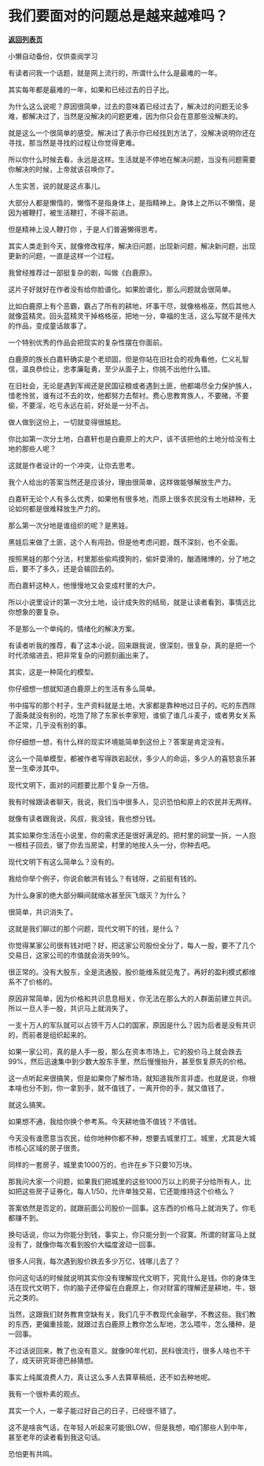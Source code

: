 # 我们要面对的问题总是越来越难吗？

[**返回列表页**](/gzh/记忆承载3)

小懒自动备份，仅供查阅学习

有读者问我一个话题，就是网上流行的，所谓什么什么是最难的一年。  

  

其实每年都是最难的一年，如果和已经过去的日子比。  

  

为什么这么说呢？原因很简单，过去的意味着已经过去了，解决过的问题无论多难，都解决过了，当然是没解决的问题更难，因为你只会在意那些没解决的。  

  

就是这么一个很简单的感受。解决过了表示你已经找到方法了，没解决说明你还在寻找，那当然是寻找的过程让你觉得更难。  

  

所以你什么时候去看，永远是这样。生活就是不停地在解决问题，当没有问题需要你解决的时候，上帝就该召唤你了。  

  

人生实苦，说的就是这点事儿。  

  

大部分人都是懒惰的，懒惰不是指身体上，是指精神上。身体上之所以不懒惰，是因为被鞭打，被生活鞭打，不得不前进。

  

但是精神上没人鞭打你 ，于是人们普遍懒得思考。

  

其实人类走到今天，就像修改程序，解决旧问题，出现新问题，解决新问题，出现更新的问题，一直是这样一个过程。  

  

我曾经推荐过一部挺复杂的剧，叫做《白鹿原》。  

  

这片子好就好在作者没有给你脸谱化。如果脸谱化，那么问题就会很简单。  

  

比如白鹿原上有个恶霸，霸占了所有的耕地，坏事干尽，就像格格巫，然后其他人就像蓝精灵。回头蓝精灵干掉格格巫，把地一分，幸福的生活，这么写就不是伟大的作品，变成童话故事了。

  

一个特别优秀的作品会把现实的复杂性摆在你面前。  

  

白鹿原的族长白嘉轩确实是个老顽固，但是你站在旧社会的视角看他，仁义礼智信，温良恭俭让，忠孝廉耻勇，至少从面子上，你挑不出他什么错。

  

在旧社会，无论是遇到军阀还是民国征粮或者遇到土匪，他都竭尽全力保护族人，惜老怜贫，谁有过不去的坎，他都努力去帮衬。费心思教育族人，不要赌，不要偷，不要淫，吃亏永远在前，好处是一分不占。

  

做人做到这份上，一切就变得很尴尬。

  

你比如第一次分土地，白嘉轩也是白鹿原上的大户，该不该把他的土地分给没有土地的那些人呢？

  

这就是作者设计的一个冲突，让你去思考。  

  

我个人给出的答案当然还是应该分，理由很简单，这样做能够解放生产力。  

  

白嘉轩无论个人有多么优秀，如果他有很多地，而原上很多农民没有土地耕种，无论如何都是很难释放生产力的。

  

那么第一次分地是谁组织的呢？是黑娃。  

  

黑娃后来做了土匪，这个人有闯劲，但是他考虑问题，既不深刻，也不全面。

  

按照黑娃的那个分法，村里那些偷鸡摸狗的，偷奸耍滑的，酗酒赌博的，分了地之后，要不了多久，还是会输回去的。  

  

而白嘉轩这种人，他慢慢地又会变成村里的大户。

  

所以小说里设计的第一次分土地，设计成失败的结局，就是让读者看到，事情远比你想象的要复杂。  

  

不是那么一个单纯的，情绪化的解决方案。  

  

有读者听我的推荐，看了这本小说，回来跟我说，很深刻，很复杂，真的是把一个时代浓缩进去，把非常复杂的问题刻画出来了。

  

其实，这是一种简化的模型。  

  

你仔细想一想就知道白鹿原上的生活有多么简单。  

  

书中描写的那个村子，生产资料就是土地，大家都是靠种地过日子的。吃的东西除了面条就没有别的，吃饱了除了东家长李家短，谁偷了谁几斗麦子，或者男女关系不正常，几乎没有别的事。  

  

你仔细想一想，有什么样的现实环境能简单到这份上？答案是肯定没有。

  

这么一个简单模型，都被作者写得跌宕起伏，多少人的命运，多少人的喜怒哀乐甚至一生牵涉其中。  

  

现代文明下，面对的问题要比那个复杂一万倍。  

  

我有时候跟读者聊天，我说，我们当中很多人，见识恐怕和原上的农民并无两样。

  

就像有读者跟我说，风叔，我没钱，我也想分钱。

  

其实如果你生活在小说里，你的需求还是很好满足的。把村里的祠堂一拆，一人抱一根柱子回去，锯了你去当房梁，村里的地按人头一分，你种去吧。  

  

现代文明下有这么简单么？没有的。  

  

我给你举个例子，你说俞敏洪有钱么？有钱呀，之前挺有钱的。  

  

为什么身家的绝大部分瞬间就缩水甚至灰飞烟灭？为什么？

  

很简单，共识消失了。  

  

这就是我们聊过的那个问题，现代文明下的钱，是什么？  

  

你觉得某家公司很有钱对吧？好，把这家公司股份全分了，每人一股，要不了几个交易日，这家公司的市值就会消失99%。  

  

很正常的。没有大股东，全是流通股，股价能维系就见鬼了。再好的盈利模式都维系不了价格的。

  

原因非常简单，因为价格和共识息息相关，你无法在那么大的人群面前建立共识。所以一旦人手一股，共识马上就消失了。  

  

一支十万人的军队就可以占领千万人口的国家，原因是什么？因为后者是没有共识的，而前者是组织起来的。  

  

如果一家公司，真的是人手一股，那么在资本市场上，它的股价马上就会跌去99%，然后迅速集中到少数大股东手里，然后慢慢抬升，甚至恢复原先的价格。  

  

这一点听起来很搞笑，但是如果你了解市场，就知道我所言非虚。也就是说，你根本啥也分不到，你一拿到手，就不值钱了，一离开你的手，就又值钱了。

  

就这么搞笑。

  

如果想不通，我给你换个参考系。今天耕地值不值钱？不值钱。  

  

今天没有谁愿意当农民，给你地种你都不种，想要去城里打工。城里，尤其是大城市核心区域的房子很贵。

  

同样的一套房子，城里卖1000万的，也许在乡下只要10万块。  

  

那我问大家一个问题，如果我们把城里的这些1000万以上的房子分给所有人，比如把这些房子证券化，每人1/50，允许单独交易，它还能维持这个价格么？  

  

答案依然是否定的，就跟前面公司股价一回事。这东西的价格马上就消失了。你毛都赚不到。

  

换句话说，你以为你能分到钱，事实上，你只能分到一个寂寞。所谓的财富马上就没有了，就像你每次看到股价大幅度波动一回事。  

  

很多人问我，每次遇到股价跌去多少万亿，钱哪儿去了？  

  

你问这句话的时候就说明其实你没有理解现代文明下，究竟什么是钱。你的身体生活在现代文明下，你的脑子还停留在白鹿原上，你对财富的理解还是耕地，牛，银元之类的。  

  

当然，这跟我们财务教育空缺有关，我们几乎不教现代金融学，不教这些。我们教的东西，更偏重技能，就跟过去白鹿原上教你怎么犁地，怎么喂牛，怎么播种，是一回事。  

  

不过话说回来，教了也没有意义。就像90年代初，民科很流行，很多人啥也不干了，成天研究哥德巴赫猜想。

  

事实上纯属浪费人力，真让这么多人去算草稿纸，还不如去种地呢。

  

我有一个很朴素的观点。  

  

其实一个人，一辈子能过好自己的日子，已经很不错了。

  

这不是啥丧气话，在年轻人听起来可能很LOW，但是我想，咱们那些人到中年，甚至老年的读者看到我这句话。  

  

恐怕更有共鸣。

